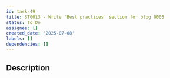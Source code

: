 ```yaml
---
id: task-49
title: ST0013 - Write 'Best practices' section for blog 0005
status: To Do
assignee: []
created_date: '2025-07-08'
labels: []
dependencies: []
---
```


## Description
